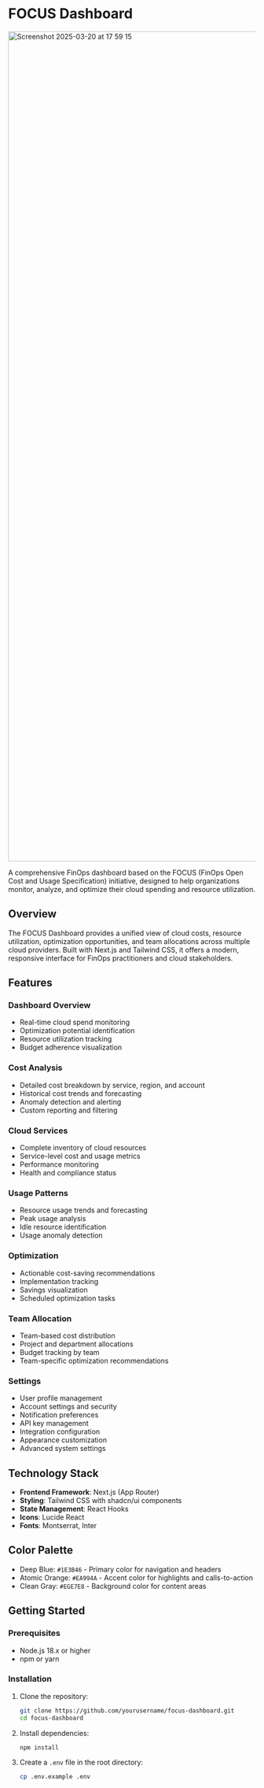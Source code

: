 # FOCUS Dashboard

<img width="1687" alt="Screenshot 2025-03-20 at 17 59 15" src="https://github.com/user-attachments/assets/f21dad76-9154-44a0-93b5-f678b375b994" />


A comprehensive FinOps dashboard based on the FOCUS (FinOps Open Cost and Usage Specification) initiative, designed to help organizations monitor, analyze, and optimize their cloud spending and resource utilization.

## Overview

The FOCUS Dashboard provides a unified view of cloud costs, resource utilization, optimization opportunities, and team allocations across multiple cloud providers. Built with Next.js and Tailwind CSS, it offers a modern, responsive interface for FinOps practitioners and cloud stakeholders.

## Features

### Dashboard Overview
- Real-time cloud spend monitoring
- Optimization potential identification
- Resource utilization tracking
- Budget adherence visualization

### Cost Analysis
- Detailed cost breakdown by service, region, and account
- Historical cost trends and forecasting
- Anomaly detection and alerting
- Custom reporting and filtering

### Cloud Services
- Complete inventory of cloud resources
- Service-level cost and usage metrics
- Performance monitoring
- Health and compliance status

### Usage Patterns
- Resource usage trends and forecasting
- Peak usage analysis
- Idle resource identification
- Usage anomaly detection

### Optimization
- Actionable cost-saving recommendations
- Implementation tracking
- Savings visualization
- Scheduled optimization tasks

### Team Allocation
- Team-based cost distribution
- Project and department allocations
- Budget tracking by team
- Team-specific optimization recommendations

### Settings
- User profile management
- Account settings and security
- Notification preferences
- API key management
- Integration configuration
- Appearance customization
- Advanced system settings

## Technology Stack

- **Frontend Framework**: Next.js (App Router)
- **Styling**: Tailwind CSS with shadcn/ui components
- **State Management**: React Hooks
- **Icons**: Lucide React
- **Fonts**: Montserrat, Inter

## Color Palette

- Deep Blue: `#1E3B46` - Primary color for navigation and headers
- Atomic Orange: `#EA994A` - Accent color for highlights and calls-to-action
- Clean Gray: `#EGE7E8` - Background color for content areas

## Getting Started

### Prerequisites

- Node.js 18.x or higher
- npm or yarn

### Installation

1. Clone the repository:
   ```bash
   git clone https://github.com/yourusername/focus-dashboard.git
   cd focus-dashboard
   ```

2. Install dependencies:
   ```bash
   npm install
   ```

3. Create a `.env` file in the root directory:
   ```bash
   cp .env.example .env
   ```

